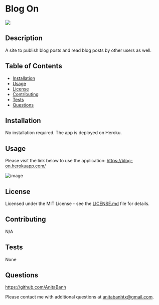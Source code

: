 # Blog On
![](https://img.shields.io/badge/license-MIT-green)

## Description
A site to publish blog posts and read blog posts by other users as well. 
 
## Table of Contents 

  - [Installation](##installation)
  - [Usage](#usage)
  - [License](#license)
  - [Contributing](#contributing)
  - [Tests](#tests)
  - [Questions](#questions)

## Installation
No installation required. The app is deployed on Heroku.

## Usage
Please visit the link below to use the application: 
   https://blog-on.herokuapp.com/
   
   ![image](https://user-images.githubusercontent.com/120350675/221468208-2204c83d-085a-483d-a827-d99f565a3da1.png)


## License
Licensed under the MIT License - see the [LICENSE.md](https://github.com/AnitaBanh/Tech-Blog/blob/main/LICENSE) file for details.

## Contributing
N/A

## Tests
None

## Questions
<https://github.com/AnitaBanh>

Please contact me with additional questions at anitabanhtx@gmail.com.
  
